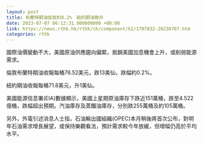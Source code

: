 ```yaml
---
layout: post
title: 布蘭特期油低收約0.2%　紐約期油微升
date: 2023-07-07 06:12:31.000000000 +08:00
link: https://news.rthk.hk/rthk/ch/component/k2/1707832-20230707.htm
categories: rthk
---
```


國際油價變動不大，美國原油供應趨向偏緊，抵銷美國加息機會上升，或削弱能源需求。

倫敦布蘭特期油收報每桶76.52美元，跌13美仙，跌幅約0.2%。

紐約期油收報每桶71.8美元，升1美仙。

美國能源信息署(EIA)數據顯示，美國上星期原油庫存下跌近151萬桶，跌至4.522億桶，跌幅超出預期。汽油庫存及蒸餾油庫存，分別跌255萬桶及約105萬桶。

另外，外電引述消息人士指，石油輸出國組織(OPEC)本月稍後將首次公布，對明年石油需求增長展望，或保持樂觀看法，預計需求較今年放緩，但增幅仍高於平均水平。
